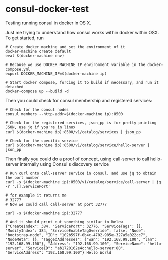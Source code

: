 # consul-docker-test
Testing running consul in docker in OS X.

Just me trying to understand how consul works within docker within OSX. 
To get started, run

```
# Create docker machine and set the environment of it
docker-machine create default
eval $(docker-machine env)

# Because we use DOCKER_MACHINE_IP environment variable in the docker-compose.yml
export DOCKER_MACHINE_IP=$(docker-machine ip)

# Start docker compose, forcing it to build if necessary, and run it detached
docker-compose up --build -d
```

Then you could check for consul membership and registered services:

```
# Check for the consul nodes
consul members --http-addr=$(docker-machine ip):8500

# Check for the registered services, json_pp is for pretty printing JSON, use jq if you're in linux
curl $(docker-machine ip):8500/v1/catalog/services | json_pp

# Check for the specific service
curl $(docker-machine ip):8500/v1/catalog/service/hello-server | json_pp
```


Then finally you could do a proof of concept, using call-server to call hello-server internally
using Consul's discovery service

```
# Run curl onto call-server service in consul, and use jq to obtain the port number
curl -s $(docker-machine ip):8500/v1/catalog/service/call-server | jq -r '.[].ServicePort'

# for example it returns me
# 32777
# Now we could call call-server at port 32777

curl -s $(docker-machine ip):32777

# And it should print out something similar to below
{"CreateIndex": 384, "ServicePort": 32776, "ServiceTags": [], "ModifyIndex": 384, "ServiceEnableTagOverride": false, "Node": "bootstrap-node", "ID": "102b597f-0b4c-4702-985e-327a5a022cc7", "NodeMeta": {}, "TaggedAddresses": {"wan": "192.168.99.100", "lan": "192.168.99.100"}, "Address": "192.168.99.100", "ServiceName": "hello-server", "ServiceID": "ab1720162e4c:hello-server:80", "ServiceAddress": "192.168.99.100"} Hello World

```
